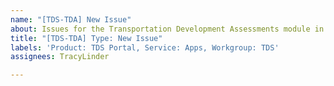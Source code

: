 ```yaml
---
name: "[TDS-TDA] New Issue"
about: Issues for the Transportation Development Assessments module in the TDS Portal
title: "[TDS-TDA] Type: New Issue"
labels: 'Product: TDS Portal, Service: Apps, Workgroup: TDS'
assignees: TracyLinder

---
```

